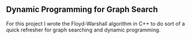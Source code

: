 ## Dynamic Programming for Graph Search 

For this project I wrote the Floyd-Warshall algorithm in C++ to do sort of a quick refresher for graph searching and
dynamic programming. 
